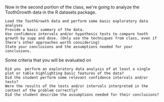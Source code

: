 Now in the second portion of the class, we're going to analyze the ToothGrowth data in the R datasets package. 

    Load the ToothGrowth data and perform some basic exploratory data analyses 
    Provide a basic summary of the data.
    Use confidence intervals and/or hypothesis tests to compare tooth growth by supp and dose. (Only use the techniques from class, even if there's other approaches worth considering)
    State your conclusions and the assumptions needed for your conclusions. 

Some criteria that you will be evaluated on

    Did you  perform an exploratory data analysis of at least a single plot or table highlighting basic features of the data?
    Did the student perform some relevant confidence intervals and/or tests?
    Were the results of the tests and/or intervals interpreted in the context of the problem correctly? 
    Did the student describe the assumptions needed for their conclusions?